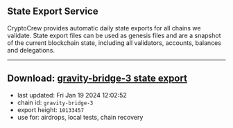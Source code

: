 ## State Export Service
CryptoCrew provides automatic daily state exports for all chains we validate. State export files can be used as genesis files and are a snapshot of the current blockchain state, including all validators, accounts, balances and delegations.

---
**Download: [gravity-bridge-3 state export](https://dl.ccvalidators.com/SERVICE/gravitybridge/gravity-bridge-3_export_10133457.json)**
---

- last updated: Fri Jan 19 2024 12:02:52
- chain id: `gravity-bridge-3`
- export height: `10133457`
- use for: airdrops, local tests, chain recovery
